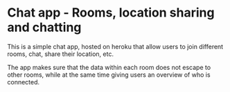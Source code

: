 # Chat app - Rooms, location sharing and chatting

This is a simple chat app, hosted on heroku that allow users to join different rooms, chat, share their location, etc.

The app makes sure that the data within each room does not escape to other rooms, while at the same time giving users an overview of who is connected.
